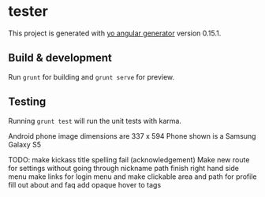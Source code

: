 # tester

This project is generated with [yo angular generator](https://github.com/yeoman/generator-angular)
version 0.15.1.

## Build & development

Run `grunt` for building and `grunt serve` for preview.

## Testing

Running `grunt test` will run the unit tests with karma.


Android phone image dimensions are 337 x 594
Phone shown is a Samsung Galaxy S5

TODO:
make kickass title
spelling fail (acknowledgement)
Make new route for settings without going through nickname path
finish right hand side menu
make links for login menu and 
make clickable area and path for profile
fill out about and faq
add opaque hover to <area> tags
